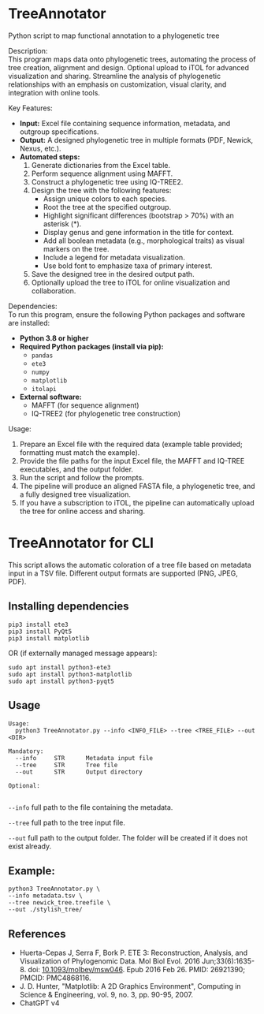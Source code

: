 # TreeAnnotator
Python script to map functional annotation to a phylogenetic tree

Description:  
This program maps data onto phylogenetic trees, automating the process of tree creation, alignment and design.
Optional upload to iTOL for advanced visualization and sharing. 
Streamline the analysis of phylogenetic relationships with an emphasis on customization, visual clarity, and integration with online tools.  

Key Features:  
- **Input:** Excel file containing sequence information, metadata, and outgroup specifications.  
- **Output:** A designed phylogenetic tree in multiple formats (PDF, Newick, Nexus, etc.).  
- **Automated steps:**  
  1. Generate dictionaries from the Excel table.  
  2. Perform sequence alignment using MAFFT.  
  3. Construct a phylogenetic tree using IQ-TREE2.  
  4. Design the tree with the following features:  
     - Assign unique colors to each species.  
     - Root the tree at the specified outgroup.  
     - Highlight significant differences (bootstrap > 70%) with an asterisk (*).  
     - Display genus and gene information in the title for context.  
     - Add all boolean metadata (e.g., morphological traits) as visual markers on the tree.  
     - Include a legend for metadata visualization.  
     - Use bold font to emphasize taxa of primary interest.  
  5. Save the designed tree in the desired output path.  
  6. Optionally upload the tree to iTOL for online visualization and collaboration.  

Dependencies:  
To run this program, ensure the following Python packages and software are installed:  
- **Python 3.8 or higher**  
- **Required Python packages (install via pip):**  
  - `pandas`  
  - `ete3`  
  - `numpy`  
  - `matplotlib`  
  - `itolapi`  
- **External software:**  
  - MAFFT (for sequence alignment)  
  - IQ-TREE2 (for phylogenetic tree construction)  

Usage:  
1. Prepare an Excel file with the required data (example table provided; formatting must match the example).  
2. Provide the file paths for the input Excel file, the MAFFT and IQ-TREE executables, and the output folder.  
3. Run the script and follow the prompts.  
4. The pipeline will produce an aligned FASTA file, a phylogenetic tree, and a fully designed tree visualization.  
5. If you have a subscription to iTOL, the pipeline can automatically upload the tree for online access and sharing.  

# TreeAnnotator for CLI
This script allows the automatic coloration of a tree file based on metadata input in a TSV file. Different output formats are supported (PNG, JPEG, PDF).

## Installing dependencies

```
pip3 install ete3
pip3 install PyQt5
pip3 install matplotlib
```

OR (if externally managed message appears):

```
sudo apt install python3-ete3
sudo apt install python3-matplotlib
sudo apt install python3-pyqt5
```




## Usage

```
Usage:
  python3 TreeAnnotator.py --info <INFO_FILE> --tree <TREE_FILE> --out <DIR>

Mandatory:
  --info     STR      Metadata input file
  --tree     STR      Tree file
  --out      STR      Output directory

Optional:
 
```

`--info` full path to the file containing the metadata.

`--tree` full path to the tree input file.

`--out` full path to the output folder. The folder will be created if it does not exist already.

## Example:

```
python3 TreeAnnotator.py \
--info metadata.tsv \
--tree newick_tree.treefile \
--out ./stylish_tree/
```



## References
- Huerta-Cepas J, Serra F, Bork P. ETE 3: Reconstruction, Analysis, and Visualization of Phylogenomic Data. Mol Biol Evol. 2016 Jun;33(6):1635-8. doi: [10.1093/molbev/msw046](https://doi.org/10.1093/molbev/msw046). Epub 2016 Feb 26. PMID: 26921390; PMCID: PMC4868116.
- J. D. Hunter, "Matplotlib: A 2D Graphics Environment", Computing in Science & Engineering, vol. 9, no. 3, pp. 90-95, 2007.
- ChatGPT v4

